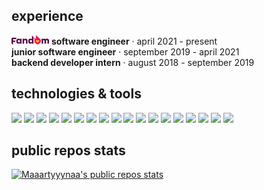 ## experience
![](https://github.com/maaartyyynaa/resources/blob/master/rsz_fandom_logo_2021_lockup_1.png)
**software engineer** · april 2021 - present\
**junior software engineer** · september 2019 - april 2021\
**backend developer intern** · august 2018 - september 2019
<!--
<img src="https://github.com/maaartyyynaa/resources/blob/master/fandom-color.png" width="15">
<img src="https://github.com/maaartyyynaa/resources/blob/master/fandom-color.png" width="15">
-->

## technologies & tools
![](https://img.shields.io/badge/OS-macOS-informational?style=flat&logo=gnubash&logoColor=white&color=fbcce7)
![](https://img.shields.io/badge/OS-linux-informational?style=flat&logo=linux&logoColor=white&color=fbcce7)
![](https://img.shields.io/badge/shell-bash-informational?style=flat&logo=javascript&logoColor=white&color=fbcce7)
![](https://img.shields.io/badge/code-python-informational?style=flat&logo=python&logoColor=white&color=fbcce7)
![](https://img.shields.io/badge/code-PHP-informational?style=flat&logo=php&logoColor=white&color=fbcce7)
![](https://img.shields.io/badge/code-JavaScript-informational?style=flat&logo=javascript&logoColor=white&color=fbcce7)
![](https://img.shields.io/badge/code-MediaWiki-informational?style=flat&logo=fandom&logoColor=white&color=fbcce7)
![](https://img.shields.io/badge/code-html-informational?style=flat&logo=html&logoColor=white&color=fbcce7)
![](https://img.shields.io/badge/code-css-informational?style=flat&logo=css&logoColor=white&color=fbcce7)
![](https://img.shields.io/badge/tools-mySQL-informational?style=flat&logo=mysql&logoColor=white&color=fbcce7)
![](https://img.shields.io/badge/tools-docker-informational?style=flat&logo=docker&logoColor=white&color=fbcce7)
![](https://img.shields.io/badge/tools-k8s-informational?style=flat&logo=kubernetes&logoColor=white&color=fbcce7)
![](https://img.shields.io/badge/tools-jenkins-informational?style=flat&logo=kubernetes&logoColor=white&color=fbcce7)
![](https://img.shields.io/badge/tools-rabbitMQ-informational?style=flat&logo=rabbitmq&logoColor=white&color=fbcce7)
![](https://img.shields.io/badge/tools-swagger-informational?style=flat&logo=swagger&logoColor=white&color=fbcce7)
![](https://img.shields.io/badge/tools-jira-informational?style=flat&logo=jira&logoColor=white&color=fbcce7)
![](https://img.shields.io/badge/tools-confluence-informational?style=flat&logo=confluence&logoColor=white&color=fbcce7)
![](https://img.shields.io/badge/tools-kibana-informational?style=flat&logo=kibana&logoColor=white&color=fbcce7) 


## public repos stats
[![Maaartyyynaa's public repos stats](https://github-readme-stats.vercel.app/api?username=maaartyyynaa&count_private=true&show_icons=true&hide=stars,issues&show_icons=true&bg_color=30,e96443,904e95&title_color=fff&text_color=fff)](https://github.com/anuraghazra/github-readme-stats)





<!--
**maaartyyynaa/maaartyyynaa** is a ✨ _special_ ✨ repository because its `README.md` (this file) appears on your GitHub profile.

Here are some ideas to get you started:

- 🔭 I’m currently working on ...
- 🌱 I’m currently learning ...
- 👯 I’m looking to collaborate on ...
- 🤔 I’m looking for help with ...
- 💬 Ask me about ...
- 📫 How to reach me: ...
- 😄 Pronouns: ...
- ⚡ Fun fact: ...
-->
